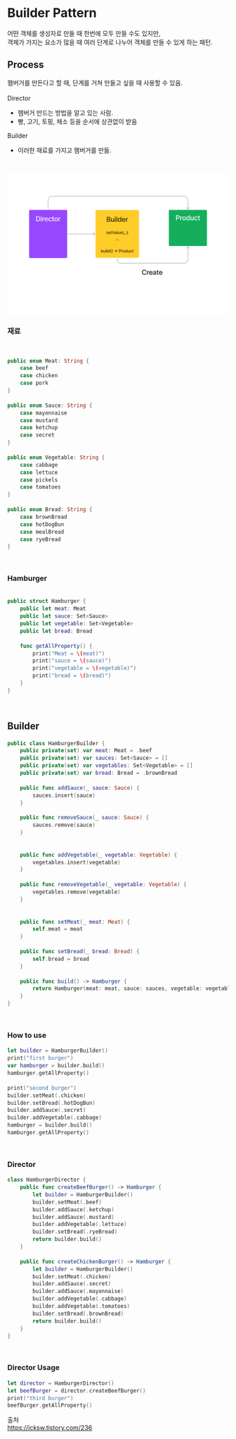 # Builder Pattern

어떤 객체를 생성자로 만들 때 한번에 모두 만들 수도 있지만,  
객체가 가지는 요소가 많을 때 여러 단계로 나누어 객체를 만들 수 있게 하는 패턴.

## Process

햄버거를 만든다고 할 때, 단계를 거쳐 만들고 싶을 때 사용할 수 있음.
<br>
<br>
  Director
  - 햄버거 만드는 방법을 알고 있는 사람.
  - 빵, 고기, 토핑, 채소 등을 순서에 상관없이 받음

 Builder
 - 이러한 재료를 가지고 햄버거를 만듦.

<br>  

![](images/builderPattern.png)

### 재료  
<br> 

```swift
public enum Meat: String {
    case beef
    case chicken
    case pork
}

public enum Sauce: String {
    case mayonnaise
    case mustard
    case ketchup
    case secret
}

public enum Vegetable: String {
    case cabbage
    case lettuce
    case pickels
    case tomatoes
}

public enum Bread: String {
    case brownBread
    case hotDogBun
    case mealBread
    case ryeBread
}
```

<br>

### Hamburger


```swift

public struct Hamburger {
    public let meat: Meat
    public let sauce: Set<Sauce>
    public let vegetable: Set<Vegetable>
    public let bread: Bread
    
    func getAllProperty() {
        print("Meat = \(meat)")
        print("sauce = \(sauce)")
        print("vegetable = \(vegetable)")
        print("bread = \(bread)")
    }
}
```

<br>

## Builder

```swift
public class HamburgerBuilder {
    public private(set) var meat: Meat = .beef
    public private(set) var sauces: Set<Sauce> = []
    public private(set) var vegetables: Set<Vegetable> = []
    public private(set) var bread: Bread = .brownBread
    
    public func addSauce(_ sauce: Sauce) {
        sauces.insert(sauce)
    }
    
    public func removeSauce(_ sauce: Sauce) {
        sauces.remove(sauce)
    }
    
    
    public func addVegetable(_ vegetable: Vegetable) {
        vegetables.insert(vegetable)
    }
    
    public func removeVegetable(_ vegetable: Vegetable) {
        vegetables.remove(vegetable)
    }
    
    
    public func setMeat(_ meat: Meat) {
        self.meat = meat
    }
    
    public func setBread(_ bread: Bread) {
        self.bread = bread
    }
    
    public func build() -> Hamburger {
        return Hamburger(meat: meat, sauce: sauces, vegetable: vegetables, bread: bread)
    }
}
```

<br>

### How to use

```swift
let builder = HamburgerBuilder()
print("first burger")
var hamburger = builder.build()
hamburger.getAllProperty()

print("second burger")
builder.setMeat(.chicken)
builder.setBread(.hotDogBun)
builder.addSauce(.secret)
builder.addVegetable(.cabbage)
hamburger = builder.build()
hamburger.getAllProperty()
```
<br>

### Director

```swift
class HamburgerDirector {
    public func createBeefBurger() -> Hamburger {
        let builder = HamburgerBuilder()
        builder.setMeat(.beef)
        builder.addSauce(.ketchup)
        builder.addSauce(.mustard)
        builder.addVegetable(.lettuce)
        builder.setBread(.ryeBread)
        return builder.build()
    }
    
    public func createChickenBurger() -> Hamburger {
        let builder = HamburgerBuilder()
        builder.setMeat(.chicken)
        builder.addSauce(.secret)
        builder.addSauce(.mayonnaise)
        builder.addVegetable(.cabbage)
        builder.addVegetable(.tomatoes)
        builder.setBread(.brownBread)
        return builder.build()
    }
}
```
<br>


### Director Usage
```swift
let director = HamburgerDirector()
let beefBurger = director.createBeefBurger()
print("third burger")
beefBurger.getAllProperty()
```


출처<br>
https://icksw.tistory.com/236